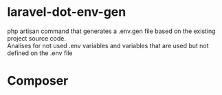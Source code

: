 # laravel-dot-env-gen
php artisan command that generates a .env.gen file based on the existing project source code.<br>
Analises for not used .env variables and variables that are used but not defined on the .env file

# Composer
